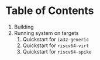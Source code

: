 # Table of Contents

1. Building
2. Running system on targets
   1. Quickstart for `ia32-generic`
   2. Quickstart for `riscv64-virt`
   3. Quickstart for `riscv64-spike`
